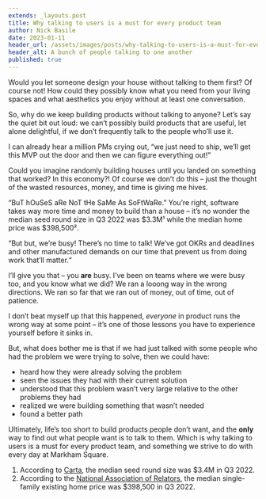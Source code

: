 ```yaml
---
extends: _layouts.post
title: Why talking to users is a must for every product team
author: Nick Basile
date: 2023-01-11
header_url: /assets/images/posts/why-talking-to-users-is-a-must-for-every-product-team/hero.jpg
header_alt: A bunch of people talking to one another
published: true
---
```


Would you let someone design your house without talking to them first? Of course not! How could they possibly know what you need from your living spaces and what aesthetics you enjoy without at least one conversation.

So, why do we keep building products without talking to anyone? Let’s say the quiet bit out loud: we can’t possibly build products that are useful, let alone delightful, if we don’t frequently talk to the people who’ll use it.

I can already hear a million PMs crying out, “we just need to ship, we’ll get this MVP out the door and then we can figure everything out!”

Could you imagine randomly building houses until you landed on something that worked? In this economy?! Of course we don’t do this – just the thought of the wasted resources, money, and time is giving me hives.

“BuT hOuSeS aRe NoT tHe SaMe As SoFtWaRe.” You’re right, software takes way more time and money to build than a house – it’s no wonder the median seed round size in Q3 2022 was $3.3M¹ while the median home price was $398,500².

“But but, we’re busy! There’s no time to talk! We’ve got OKRs and deadlines and other manufactured demands on our time that prevent us from doing work that’ll matter.“

I’ll give you that – you **are** busy. I’ve been on teams where we were busy too, and you know what we did? We ran a looong way in the wrong directions. We ran so far that we ran out of money, out of time, out of patience.

I don’t beat myself up that this happened, _everyone_ in product runs the wrong way at some point – it’s one of those lessons you have to experience yourself before it sinks in.

But, what does bother me is that if we had just talked with some people who had the problem we were trying to solve, then we could have:

- heard how they were already solving the problem
- seen the issues they had with their current solution
- understood that this problem wasn’t very large relative to the other problems they had
- realized we were building something that wasn’t needed
- found a better path

Ultimately, life’s too short to build products people don’t want, and the **only** way to find out what people want is to talk to them. Which is why talking to users is a must for every product team, and something we strive to do with every day at Markham Square.

1. According to [Carta](https://carta.com/blog/state-of-private-markets-q2-2022/), the median seed round size was $3.4M in Q3 2022.
2. According to the [National Association of Relators](https://www.nar.realtor/research-and-statistics/housing-statistics/metropolitan-median-area-prices-and-affordability), the median single-family existing home price was $398,500 in Q3 2022.
